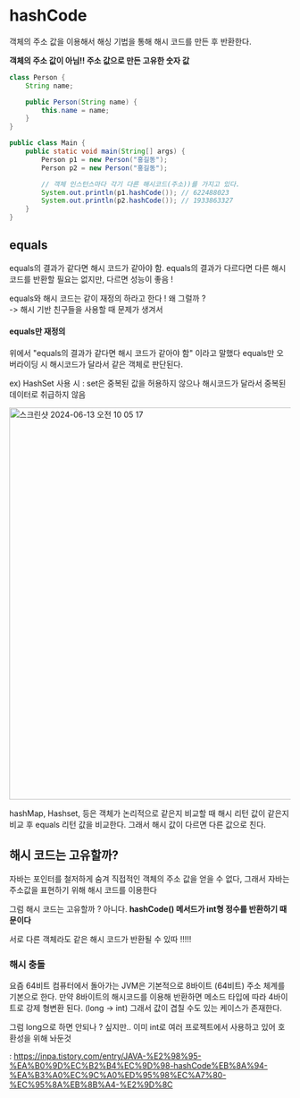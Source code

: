 # hashCode

객체의 주소 값을 이용해서 해싱 기법을 통해 해시 코드를 만든 후 반환한다.

**객체의 주소 값이 아님!! 주소 값으로 만든 고유한 숫자 값**

~~~ java
class Person {
    String name;

    public Person(String name) {
        this.name = name;
    }
}

public class Main {
    public static void main(String[] args) {
        Person p1 = new Person("홍길동");
        Person p2 = new Person("홍길동");

        // 객체 인스턴스마다 각기 다른 해시코드(주소))를 가지고 있다.
        System.out.println(p1.hashCode()); // 622488023
        System.out.println(p2.hashCode()); // 1933863327
    }
}
~~~

## equals

equals의 결과가 같다면 해시 코드가 같아야 함. equals의 결과가 다르다면 다른 해시코드를 반환할 필요는 없지만, 다르면 성능이 좋음 !

equals와 해시 코드는 같이 재정의 하라고 한다 ! 왜 그럴까 ?<br/>
-> 해시 기반 친구들을 사용할 때 문제가 생겨서

#### equals만 재정의

위에서 "equals의 결과가 같다면 해시 코드가 같아야 함" 이라고 말했다
equals만 오버라이딩 시 해시코드가 달라서 같은 객체로 판단된다. 

ex) HashSet 사용 시 : set은 중복된 값을 허용하지 않으나 해시코드가 달라서 중복된 데이터로 취급하지 않음

<img width="701" alt="스크린샷 2024-06-13 오전 10 05 17" src="https://github.com/lliimm318/interview/assets/66578746/f72d24b0-81b5-473d-b29a-c661a3ece37b">

hashMap, Hashset, 등은 객체가 논리적으로 같은지 비교할 때 해시 리턴 값이 같은지 비교 후 equals 리턴 값을 비교한다.
그래서 해시 값이 다르면 다른 값으로 친다.

## 해시 코드는 고유할까?

자바는 포인터를 철저하게 숨겨 직접적인 객체의 주소 값을 얻을 수 없다, 그래서 자바는 주소값을 표현하기 위해 해시 코드를 이용한다

그럼 해시 코드는 고유할까 ? 아니다. **hashCode() 메서드가 int형 정수를 반환하기 때문이다**

서로 다른 객체라도 같은 해시 코드가 반환될 수 있따 !!!!!

### 해시 충돌

요즘 64비트 컴퓨터에서 돌아가는 JVM은 기본적으로 8바이트 (64비트) 주소 체계를 기본으로 한다. 
만약 8바이트의 해시코드를 이용해 반환하면 메소드 타입에 따라 4바이트로 강제 형변환 된다. (long -> int)
그래서 값이 겹칠 수도 있는 케이스가 존재한다. 

그럼 long으로 하면 안되나 ? 싶지만.. 이미 int로 여러 프로젝트에서 사용하고 있어 호환성을 위해 놔둔것


: https://inpa.tistory.com/entry/JAVA-%E2%98%95-%EA%B0%9D%EC%B2%B4%EC%9D%98-hashCode%EB%8A%94-%EA%B3%A0%EC%9C%A0%ED%95%98%EC%A7%80-%EC%95%8A%EB%8B%A4-%E2%9D%8C
